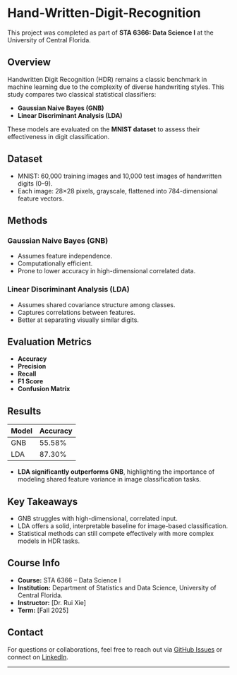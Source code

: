 # Hand-Written-Digit-Recognition

This project was completed as part of **STA 6366: Data Science I** at the University of Central Florida.

## Overview

Handwritten Digit Recognition (HDR) remains a classic benchmark in machine learning due to the complexity of diverse handwriting styles. This study compares two classical statistical classifiers:

- **Gaussian Naive Bayes (GNB)**
- **Linear Discriminant Analysis (LDA)**

These models are evaluated on the **MNIST dataset** to assess their effectiveness in digit classification.

## Dataset

- MNIST: 60,000 training images and 10,000 test images of handwritten digits (0–9).
- Each image: 28×28 pixels, grayscale, flattened into 784-dimensional feature vectors.

## Methods

### Gaussian Naive Bayes (GNB)
- Assumes feature independence.
- Computationally efficient.
- Prone to lower accuracy in high-dimensional correlated data.

### Linear Discriminant Analysis (LDA)
- Assumes shared covariance structure among classes.
- Captures correlations between features.
- Better at separating visually similar digits.

## Evaluation Metrics
- **Accuracy**
- **Precision**
- **Recall**
- **F1 Score**
- **Confusion Matrix**

## Results

| Model | Accuracy |
|-------|----------|
| GNB   | 55.58%   |
| LDA   | 87.30%   |

- **LDA significantly outperforms GNB**, highlighting the importance of modeling shared feature variance in image classification tasks.


## Key Takeaways

- GNB struggles with high-dimensional, correlated input.
- LDA offers a solid, interpretable baseline for image-based classification.
- Statistical methods can still compete effectively with more complex models in HDR tasks.

## Course Info

- **Course:** STA 6366 – Data Science I  
- **Institution:** Department of Statistics and Data Science, University of Central Florida.  
- **Instructor:** [Dr. Rui Xie]  
- **Term:** [Fall 2025]

## Contact

For questions or collaborations, feel free to reach out via [GitHub Issues](https://github.com/Dipok009/Hand-Written-Digit-Recognition) or connect on [LinkedIn](https://www.linkedin.com/in/dipok-deb/).

---



